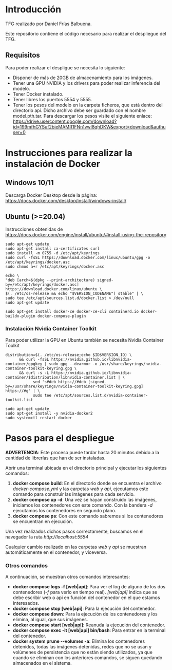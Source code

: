 # Introducción
TFG realizado por Daniel Frías Balbuena.

Este repositorio contiene el código necesario para realizar el despliegue del TFG.

## Requisitos

Para poder realizar el despligue se necesita lo siguiente:

- Disponer de más de 20GB de almacenamiento para los imágenes.
- Tener una GPU NVIDIA y los drivers para poder realizar inferencia del modelo.
- Tener Docker instalado.
- Tener libres los puertos 5554 y 5555.
- Tener los pesos del modelo en la carpeta ficheros, que está dentro del directorio api. Dicho archivo debe ser guardado con el nombre model.pth.tar. Para descargar los pesos visite el siguiente enlace: https://drive.usercontent.google.com/download?id=199mfhGYSuf2bieMAMR1FNn1vwl8qhDKW&export=download&authuser=0

# Instrucciones para realizar la instalación de Docker

## Windows 10/11

Descarga Docker Desktop desde la página: https://docs.docker.com/desktop/install/windows-install/

## Ubuntu (>=20.04)

Instrucciones obtenidas de https://docs.docker.com/engine/install/ubuntu/#install-using-the-repository

`sudo apt-get update`  
`sudo apt-get install ca-certificates curl`  
`sudo install -m 0755 -d /etc/apt/keyrings`  
`sudo curl -fsSL https://download.docker.com/linux/ubuntu/gpg -o /etc/apt/keyrings/docker.asc`  
`sudo chmod a+r /etc/apt/keyrings/docker.asc`  


`echo \`  
`"deb [arch=$(dpkg --print-architecture) signed-by=/etc/apt/keyrings/docker.asc] https://download.docker.com/linux/ubuntu \`  
`$(. /etc/os-release && echo "$VERSION_CODENAME") stable" | \`  
`sudo tee /etc/apt/sources.list.d/docker.list > /dev/null`  
`sudo apt-get update`  
  
`sudo apt-get install docker-ce docker-ce-cli containerd.io docker-buildx-plugin docker-compose-plugin `

### Instalación Nvidia Container Toolkit

Para poder utilizar la GPU en Ubuntu también se necesita Nvidia Container Toolkit

`distribution=$(. /etc/os-release;echo $ID$VERSION_ID) \`  
`      && curl -fsSL https://nvidia.github.io/libnvidia-container/gpgkey | sudo gpg --dearmor -o /usr/share/keyrings/nvidia-container-toolkit-keyring.gpg \`  
`      && curl -s -L https://nvidia.github.io/libnvidia-container/$distribution/libnvidia-container.list | \`  
`            sed 's#deb https://#deb [signed-by=/usr/share/keyrings/nvidia-container-toolkit-keyring.gpg] https://#g' | \`  
`            sudo tee /etc/apt/sources.list.d/nvidia-container-toolkit.list`  

`sudo apt-get update`  
`sudo apt-get install -y nvidia-docker2`  
`sudo systemctl restart docker`

# Pasos para el despliegue

**ADVERTENCIA**: Este proceso puede tardar hasta 20 minutos debido a la cantidad de librerías que han de ser instaladas.

Abrir una terminal ubicada en el directorio principal y ejecutar los siguientes comandos:

1. **docker compose build**: En el directorio donde se encuentra el archivo *docker-compose.yml* y las carpetas *web* y *api*, ejecutamos este comando para construir las imágenes para cada servicio.
2. **docker compose up -d**: Una vez se hayan construido las imágenes, iniciamos los contenedores con este comando. Con la bandera *-d* ejecutamos los contenedores en segundo plano.	
3. **docker compose ps**: Con este comando sabremos si los contenedores se encuentran en ejecución.

Una vez realizados dichos pasos correctamente, buscamos en el navegador la ruta *http://localhost:5554*

Cualquier cambio realizado en las carpetas *web* y *api* se muestran automáticamente en el contenedor, y viceversa.

### Otros comandos
A continuación, se muestran otros comandos interesantes:

- **docker compose logs -f [web|api]**: Para ver el log de alguno de los dos contenedores (*-f* para verlo en tiempo real). *[web|api]* indica que se debe escribir web o api en función del contenedor en el que estamos interesados.
- **docker compose stop [web|api]**: Para la ejecución del contenedor.
- **docker compose down**: Para la ejecución de los contenedores y los elimina, al igual, que sus imágenes.
- **docker compose start [web|api]**: Reanuda la ejecución del contenedor.
- **docker compose exec -it [web|api] bin/bash**: Para entrar en la terminal del contenedor.
- **docker system prune --volumes -a**: Elimina los contenedores detenidos, todas las imágenes detenidas, redes que no se usan y volúmenes de persistencia que no están siendo utilizados, ya que cuando se eliminan con los anteriores comandos, se siguen quedando almacenados en el sistema.
